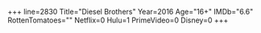 +++
line=2830
Title="Diesel Brothers"
Year=2016
Age="16+"
IMDb="6.6"
RottenTomatoes=""
Netflix=0
Hulu=1
PrimeVideo=0
Disney=0
+++

